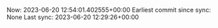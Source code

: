 Now: 2023-06-20 12:54:01.402555+00:00 Earliest commit since sync: None Last sync: 2023-06-20 12:29:26+00:00
